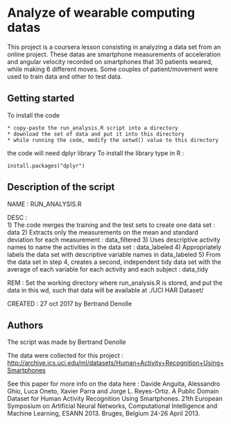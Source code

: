 
# Analyze of wearable computing datas
This project is a coursera lesson consisting in analyzing a data set from an online project. These datas are smartphone measurements of acceleration and angular velocity recorded on smartphones that 30 patients weared, while making 6 different moves. Some couples of patient/movement were used to train data and other to test data. 

## Getting started
To install the code
```
* copy-paste the run_analysis.R script into a directory
* download the set of data and put it into this directory
* while running the code, modify the setwd() value to this directory
```
the code will need dplyr library 
To install the library type in R : 

```
install.packages("dplyr")
```

## Description of the script
NAME : RUN_ANALYSIS.R

DESC :  
	1) The code merges the training and the test sets to create one data set : data
        2) Extracts only the measurements on the mean and standard deviation for each measurement : data_filtered
        3) Uses descriptive activity names to name the activities in the data set : data_labeled
        4) Appropriately labels the data set with descriptive variable names in data_labeled
        5) From the data set in step 4, creates a second, independent tidy data set with the average of each variable for each activity and each subject : data_tidy

REM : Set the working directory where run_analysis.R is stored, and put the data in this wd, such that data will be available at ./UCI HAR Dataset/ 

CREATED : 27 oct 2017 by Bertrand Denolle

## Authors
The script was made by Bertrand Denolle


The data were collected for this project : http://archive.ics.uci.edu/ml/datasets/Human+Activity+Recognition+Using+Smartphones


See this paper for more info on the data here : Davide Anguita, Alessandro Ghio, Luca Oneto, Xavier Parra and Jorge L. Reyes-Ortiz. A Public Domain Dataset for Human Activity Recognition Using Smartphones. 21th European Symposium on Artificial Neural Networks, Computational Intelligence and Machine Learning, ESANN 2013. Bruges, Belgium 24-26 April 2013. 




